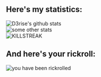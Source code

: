 ## **Here's my statistics:**  
![D3rise's github stats](https://github-readme-stats.vercel.app/api?username=D3rise&theme=dark&show_icons=true)  
![some other stats](https://github-readme-stats.vercel.app/api/top-langs?username=d3rise&show_icons=true&theme=dark&locale=en&layout=compact)  
![KILLSTREAK](https://github-readme-streak-stats.herokuapp.com/?user=d3rise&theme=dark)  

## **And here's your rickroll:**  
![you have been rickrolled](https://i.imgur.com/duy5cLB.gif)  
